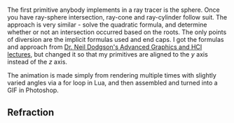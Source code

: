 #

The first primitive anybody implements in a ray tracer is the sphere. Once you have ray-sphere intersection, ray-cone and ray-cylinder follow suit. The approach is very similar - solve the quadratic formula, and determine whether or not an intersection occurred based on the roots. The only points of diversion are the implicit formulas used and end caps. I got the formulas and approach from [Dr. Neil Dodgson's Advanced Graphics and HCI lectures](https://www.cl.cam.ac.uk/teaching/1999/AGraphHCI/SMAG/node2.html), but changed it so that my primitives are aligned to the $y$ axis instead of the $z$ axis.

The animation is made simply from rendering multiple times with slightly varied angles via a for loop in Lua, and then assembled and turned into a GIF in Photoshop.

## Refraction
